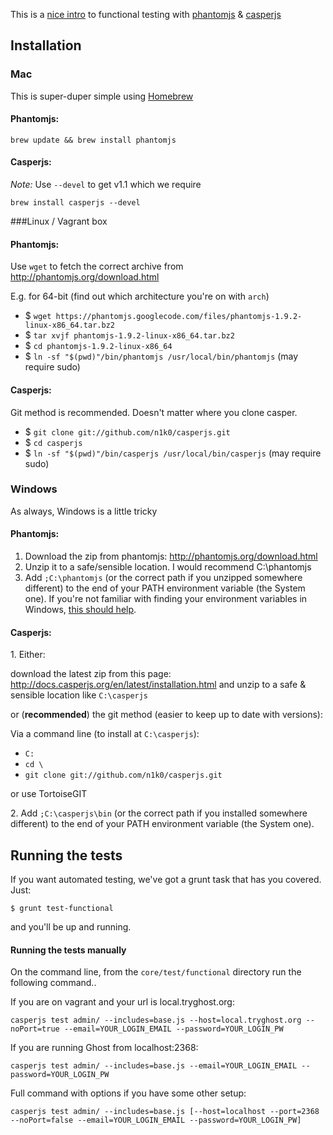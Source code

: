 This is a [nice intro](http://dannycroft.co.uk/front-end-unit-testing-with-javascript/) to functional testing with [phantomjs](http://phantomjs.org/) & [casperjs](http://casperjs.org/)

## Installation

### Mac
This is super-duper simple using [Homebrew](http://brew.sh/)

#### Phantomjs:

`brew update && brew install phantomjs`

#### Casperjs:

*Note:* Use `--devel` to get v1.1 which we require

`brew install casperjs --devel` 

###Linux / Vagrant box

#### Phantomjs:

Use `wget` to fetch the correct archive from http://phantomjs.org/download.html

E.g. for 64-bit (find out which architecture you're on with `arch`)
* $ `wget https://phantomjs.googlecode.com/files/phantomjs-1.9.2-linux-x86_64.tar.bz2`
* $ `tar xvjf phantomjs-1.9.2-linux-x86_64.tar.bz2`
* $ `cd phantomjs-1.9.2-linux-x86_64`
* $ `ln -sf "$(pwd)"/bin/phantomjs /usr/local/bin/phantomjs` (may require sudo)

#### Casperjs:

Git method is recommended. Doesn't matter where you clone casper.
* $ `git clone git://github.com/n1k0/casperjs.git`
* $ `cd casperjs`
* $ `ln -sf "$(pwd)"/bin/casperjs /usr/local/bin/casperjs` (may require sudo)

### Windows

As always, Windows is a little tricky

#### Phantomjs:

1. Download the zip from phantomjs: http://phantomjs.org/download.html
2. Unzip it to a safe/sensible location. I would recommend C:\phantomjs
3. Add `;C:\phantomjs` (or the correct path if you unzipped somewhere different) to the end of your PATH environment variable (the System one). If you're not familiar with finding your environment variables in Windows, [this should help](http://www.computerhope.com/issues/ch000549.htm).

#### Casperjs:

1\. Either:

download the latest zip from this page: http://docs.casperjs.org/en/latest/installation.html and unzip to a safe & sensible location like `C:\casperjs` 

or (**recommended**) the git method (easier to keep up to date with versions):

Via a command line (to install at `C:\casperjs`):
* `C:`
* `cd \`
* `git clone git://github.com/n1k0/casperjs.git`

or use TortoiseGIT

2\. Add `;C:\casperjs\bin` (or the correct path if you installed somewhere different) to the end of your PATH environment variable (the System one).

## Running the tests

If you want automated testing, we've got a grunt task that has you covered. Just:
```
$ grunt test-functional
```
and you'll be up and running.

#### Running the tests manually
On the command line, from the `core/test/functional` directory run the following command..

If you are on vagrant and your url is local.tryghost.org:

`casperjs test admin/ --includes=base.js --host=local.tryghost.org --noPort=true --email=YOUR_LOGIN_EMAIL --password=YOUR_LOGIN_PW`

If you are running Ghost from localhost:2368:

`casperjs test admin/ --includes=base.js --email=YOUR_LOGIN_EMAIL --password=YOUR_LOGIN_PW`

Full command with options if you have some other setup:

`casperjs test admin/ --includes=base.js [--host=localhost --port=2368 --noPort=false --email=YOUR_LOGIN_EMAIL --password=YOUR_LOGIN_PW]`